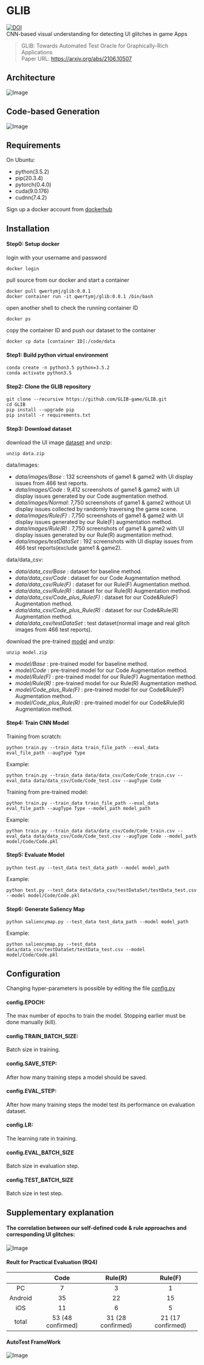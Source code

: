 # GLIB

[![DOI](https://zenodo.org/badge/342098687.svg)](https://zenodo.org/badge/latestdoi/342098687) <br>
CNN-based visual understanding for detecting UI glitches in game Apps
> GLIB: Towards Automated Test Oracle for Graphically-Rich Applications <br>
> Paper URL: https://arxiv.org/abs/2106.10507

## Architecture

![Image](GLIB_architecture.png)

## Code-based Generation

![Image](code_gen.png)

<!-- ### Rule-based Generation:

![Image](rule_gen.png) -->

## Requirements

On Ubuntu:

- python(3.5.2)
- pip(20.3.4)
- pytorch(0.4.0)
- cuda(9.0.176)
- cudnn(7.4.2)

Sign up a docker account from [dockerhub](https://hub.docker.com/) 

## Installation

#### Step0: Setup docker 
login with your username and password
```shell
docker login
```
pull source from our docker and start a container
```shell
docker pull qwertymj/glib:0.0.1
docker container run -it qwertymj/glib:0.0.1 /bin/bash
```
open another shell to check the running container ID
```shell
docker ps
```
copy the container ID and push our dataset to the container
```
docker cp data [container ID]:/code/data
```

#### Step1: Build python virtual environment

```shell
conda create -n python3.5 python=3.5.2
conda activate python3.5
```

#### Step2: Clone the GLIB repository

```shell
git clone --recursive https://github.com/GLIB-game/GLIB.git 
cd GLIB
pip install --upgrade pip
pip install -r requirements.txt
```

#### Step3: Download dataset 

download the UI image [dataset](https://doi.org/10.5281/zenodo.5081242) and unzip:

```shell
unzip data.zip
```

data/images: 

- *data/images/Base* : 132 screenshots of game1 & game2 with UI display issues from 466 test reports.
- *data/images/Code* : 9,412 screenshots of game1 & game2 with UI display issues generated by our Code augmentation method.
- *data/images/Normal*: 7,750 screenshots of game1 & game2 without UI display issues collected by randomly traversing the game scene.
- *data/images/Rule(F)* : 7,750 screenshots of game1 & game2 with UI display issues generated by our Rule(F) augmentation method.
- *data/images/Rule(R)* : 7,750 screenshots of game1 & game2 with UI display issues generated by our Rule(R) augmentation method.
- *data/images/testDataSet* : 192 screenshots  with UI display issues from 466 test reports(exclude game1 & game2).

data/data_csv:

- *data/data_csv/Base* : dataset for baseline method.
- *data/data_csv/Code* : dataset for our Code Augmentation method.
- *data/data_csv/Rule(F)* : dataset for our Rule(F) Augmentation method.
- *data/data_csv/Rule(R)* : dataset for our Rule(R) Augmentation method.
- *data/data_csv/Code_plus_Rule(F)* : dataset for our Code&Rule(F) Augmentation method.
- *data/data_csv/Code_plus_Rule(R)* : dataset for our Code&Rule(R) Augmentation method.
- *data/data_csv/testDataSet* : test dataset(normal image and real glitch images from 466 test reports).

download the pre-trained [model](https://doi.org/10.5281/zenodo.5081280) and unzip:

```shell
unzip model.zip
```

- *model/Base* : pre-trained model for baseline method.
- *model/Code* : pre-trained model for our Code Augmentation method.
- *model/Rule(F)* : pre-trained model for our Rule(F) Augmentation method.
- *model/Rule(R)* : pre-trained model for our Rule(R) Augmentation method.
- *model/Code_plus_Rule(F)* : pre-trained model for our Code&Rule(F) Augmentation method.
- *model/Code_plus_Rule(R)* : pre-trained model for our Code&Rule(R) Augmentation method.

#### Step4: Train CNN Model

Training from scratch:

```shell
python train.py --train_data train_file_path --eval_data eval_file_path --augType Type
```

Example:

```shell
python train.py --train_data data/data_csv/Code/Code_train.csv --eval_data data/data_csv/Code/Code_test.csv --augType Code
```

Training from pre-trained model:

```shell
python train.py --train_data train_file_path --eval_data eval_file_path --augType Type --model_path model_path
```

Example:

```shell
python train.py --train_data data/data_csv/Code/Code_train.csv --eval_data data/data_csv/Code/Code_test.csv --augType Code --model_path model/Code/Code.pkl
```

#### Step5: Evaluate Model

```shell
python test.py --test_data test_data_path --model model_path
```

Example:

```shell
python test.py --test_data data/data_csv/testDataSet/testData_test.csv --model model/Code/Code.pkl
```

#### Step6: Generate Saliency Map

```shell
python saliencymap.py --test_data test_data_path --model model_path
```

Example:

```shell
python saliencymap.py --test_data data/data_csv/testDataSet/testData_test.csv --model model/Code/Code.pkl
```



## Configuration

Changing hyper-parameters is possible by editing the file [config.py](https://github.com/GLIB-game/GLIB/blob/main/config.py)

#### config.EPOCH:

The max number of epochs to train the model. Stopping earlier must be done manually (kill).

#### config.TRAIN_BATCH_SIZE:

Batch size in training.

#### config.SAVE_STEP:

After how many training steps a model should be saved.

#### config.EVAL_STEP:

After how many training steps the model test its performance on evaluation dataset.

#### config.LR:

The learning rate in training.

#### config.EVAL_BATCH_SIZE

Batch size in evaluation step.

#### config.TEST_BATCH_SIZE

Batch size in test step.



## Supplementary explanation

#### The correlation between our self-defined code & rule approaches and corresponding UI glitches:
![Image](Method_2_UIglitch.png)

#### Reult for Practical Evaluation (RQ4)

|         |       Code        |      Rule(R)      |      Rule(F)      |
| :-----: | :---------------: | :---------------: | :---------------: |
|   PC    |         7         |         3         |         1         |
| Android |        35         |        22         |        15         |
|   iOS   |        11         |         6         |         5         |
|  total  | 53 (48 confirmed) | 31 (28 confirmed) | 21 (17 confirmed) |

#### AutoTest FrameWork

![Image](AutoTestFramework.png)

